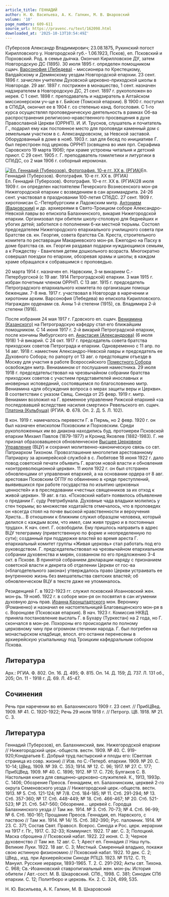 ```yaml
---
article_title: ГЕННАДИЙ
author: Н. Ю. Васильева, А. К. Галкин, М. В. Шкаровский
volume: '10'
page_numbers: 609-611
source_url: https://pravenc.ru/text/162098.html
downloaded_at: '2025-10-13T10:54:49Z'
---
```


(Туберозов Александр Владимирович; 23.08.1875, Рукинский погост Кирилловского у. Новгородской губ.- 1.06.1923, Псков), еп. Псковский и Порховский. Род. в семье дьячка. Окончил Кирилловское ДУ, затем Новгородскую ДС (1895). 30 июля 1895 г. определен помощником сщмч. [Варсонофия (Лебедева)](<https://pravenc.ru/text/Варсонофия (Лебедева).html>) - миссионера по Крестецкому, Валдайскому и Демянскому уездам Новгородской епархии. 23 сент. 1896 г. зачислен учителем Духовской церковно-приходской школы в Новгороде. 29 авг. 1897 г. пострижен в монашество, 1 сент. назначен надзирателем в Новгородскую ДС, 21 сент. 1897 г. рукоположен во иерея. С 1 сент. 1898 г. преподаватель и надзиратель в Алтайском миссионерском уч-ще в г. Бийске (Томской епархии). В 1900 г. поступил в СПбДА, окончил ее в 1904 г. со степенью канд. богословия. С 1-го курса осуществлял проповедническую деятельность в рамках Об-ва распространения религиозно-нравственного просвещения в духе Православной Церкви (ОРРНП). И. И. Труснов, слушатель и почитатель Г., подарил ему как постоянное место для проповеди каменный дом с земельным участком в с. Александровском, за Невской заставой. Оборудованный в доме в нояб. 1903 г. зал для бесед по инициативе Г. был перестроен под церковь ОРРНП (освящена во имя прп. Серафима Саровского 19 марта 1906); при храме устроены читальня и детский приют. С 29 сент. 1905 г. Г. преподаватель гомилетики и литургики в СПбДС, со 2 мая 1906 г. соборный иеромонах.

[![Еп. Геннадий (Туберозов). Фотография. 10-е гг. ХХ в. (РГИА)](https://pravenc.ru/data/621/467/1234/i200.jpg "Кликните для увеличения картинки")](https://pravenc.ru/data/621/467/1234/i400.jpg)Еп. Геннадий (Туберозов). Фотография. 10-е гг. ХХ в. (РГИА)  
Еп. Геннадий (Туберозов). Фотография. 10-е гг. ХХ в. (РГИА)28 июля 1909 г. он определен настоятелем Печерского Вознесенского мон-ря Нижегородской епархии с возведением в сан архимандрита. 24-26 сент. участвовал в праздновании 100-летия СПбДС. 27 сент. 1909 г. хиротонисан С.-Петербургским и Ладожским митр. [Антонием (Вадковским)](<https://pravenc.ru/text/Антонием (Вадковским).html>) и др. архиереями в Свято-Троицком соборе Александро-Невской лавры во епископа Балахнинского, викария Нижегородской епархии. Организовал при обители школу-столовую для беднейших и убогих детей; заботился о пополнении б-ки местной тюрьмы. Состоял председателем Нижегородского епархиального училищного совета при Братстве св. кн. Георгия, совета братства Св. Креста, строительного комитета по реставрации Макариевского мон-ря. Ежегодно на Пасху в доме братства св. кн. Георгия раздавал подарки нуждающимся семьям, а к Рождеству - Евангелия детям дошкольного возраста. Многократно совершал поездки по епархии, обозревая храмы и школы; в каждом храме обращался к собравшимся с проповедью.

20 марта 1914 г. назначен еп. Нарвским, 3-м викарием С.-Петербургской (с 19 авг. 1914 Петроградской) епархии. 3 мая 1915 г. избран почетным членом ОРРНП. С 13 авг. 1915 г. председатель Петроградского епархиального комитета по организации помощи беженцам. 7-8 янв. 1917 г. участвовал в Новгороде в наречении и хиротонии архим. Варсонофия (Лебедева) во епископа Кирилловского. Награжден орденами св. Анны 1-й степени (1915), св. Владимира 2-й степени (1916).

После избрания 24 мая 1917 г. Гдовского еп. сщмч. [Вениамина (Казанского)](<https://pravenc.ru/text/Вениамина (Казанского).html>) на Петроградскую кафедру стал его ближайшим помощником. С 14 июня 1917 г. 2-й викарий Петроградской епархии, после кончины Ямбургского еп. [Анастасия (Александрова)](<https://pravenc.ru/text/Анастасий (Александров).html>) (6 июля 1918) 1-й викарий. С 24 окт. 1917 г. председатель совета братства приходских советов Петрограда и епархии. Одновременно с 11 апр. по 14 авг. 1918 г. наместник Александро-Невской лавры и председатель ее Духовного Собора; по рапорту от 13 авг. о предстоящем отъезде в Москву для участия в работе Всероссийского [Поместного Собора](<https://pravenc.ru/text/Поместного Собора.html>) освобожден митр. Вениамином от послушания наместника. 29 июля 1918 г. председательствовал на чрезвычайном собрании братства приходских советов с участием представителей инославных и иноверных исповеданий, состоявшемся по благословению митр. Вениамина «для обсуждения вопроса о мерах защиты веры и Церкви». В соответствии с указом Свящ. Синода от 25 февр. 1919 г. митр. Вениамин возложил на Г. временное управление Рижской епархией «за последовавшей вследствие насилия смертию» Ревельского еп. сщмч. [Платона (Кульбуша)](<https://pravenc.ru/text/Платона (Кульбуша).html>) (РГИА. Ф. 678. Оп. 2. Д. 5. Л. 102).

В кон. 1919 г. намечалось перевести Г. в Пермь, но 2 февр. 1920 г. он был назначен епископом Псковским и Порховским. Среди рукоположенных им во диакона находились буд. протоиереи Псковской епархии Михаил Павлов (1879-1977) и Кронид Яковлев (1882-1983). Г. не признал образовавшееся обновленческое [Высшее Церковное Управление](<https://pravenc.ru/text/Высшее Церковное Управление.html>) (ВЦУ) и сохранил молитвенно-каноническую связь со свт. Патриархом Тихоном. Провозглашение многолетия арестованному Патриарху за архиерейской службой в с. Любятове 18 июня 1922 г. дало повод советской печати объявить Г. врагом новой власти и обновления «контрреволюционной церкви». 11 июля 1922 г. он был отстранен обновленцами от управления епархией, а на основании ордера от 8 авг. арестован Псковским ОГПУ по обвинению в «ряде преступлений, выявившихся при работе государства по изъятию церковных ценностей» и в преследовании «честных священников за их отход к живой церкви». 19 авг. в газ. «Псковский набат» появилось объявление о предании Г. суду Ревтрибунала. Духовные чада владыки молились у стен тюрьмы; во множестве ходатайств отмечалось, что в проповедях он «всегда стоял на почве высокой нравственности и вероучения Христа… В отношении к ближним служил образцом человека, который делился с каждым всем, что имел, сам живя трудно и в постоянных трудах». К нач. сент. Г. освободили. Ему пришлось направить в адрес ВЦУ телеграмму (приветственную по форме и неопределенную по сути); созданный при поддержке властей во время ареста Г. епархиальный комитет группы «Живая церковь» стал работать под его руководством. Г. председательствовал на чрезвычайном епархиальном собрании духовенства и мирян, созванном по его предложению 3-4 окт. в Пскове. В принятой собранием декларации наряду с признанием советской власти и декрета об отделении Церкви от гос-ва («благодетельного закона») утверждалось право Церкви устраивать ее внутреннюю жизнь без вмешательства светских властей; об обновленческом ВЦУ в тексте даже не упоминалось.

Резиденцией Г. в 1922-1923 гг. служил псковский Иоанновский жен. мон-рь. 19 нояб. 1922 г. в соборе мон-ря он посвятил в сан игумении духовную дочь прав. [Иоанна Кронштадтского](<https://pravenc.ru/text/Иоанн Кронштадтский.html>) мон. Веронику (Романенко) и назначил ее настоятельницей Благовещенского мон-ря в с. Воронцове (Псковская епархия). В нач. 1923 г. Комиссия НКВД приняла постановление выслать Г. в Бухару (Туркестан) на 2 года, но Г. скончался в мон-ре. Похороны его происходили по полному церковному чину при огромном стечении народа. Г. был погребен на монастырском кладбище, впосл. его останки перенесены в архиерейскую усыпальницу под Троицким кафедральным собором Пскова.

## Литература

Арх.: РГИА. Ф. 802. Оп. 16. Д. 495; Ф. 815. Оп. 14. Д. 159; Д. 737. Л. 131 об., 205; Оп. 11 - 1918 г. Д. 69. Л. 45-47.

## Сочинения

Речь при наречении во еп. Балахнинского 1909 г. 23 сент. // ПрибЦВед. 1909. № 41. С. 1920-1922; Речь 29 июля 1918 г. // Петрогр. ЦВ. 1918. № 21. С. 3.

## Литература

Геннадий (Туберозов), еп. Балахнинский, вик. Нижегородской епархии // Нижегородский церк.-обществ. вестн. 1909. № 40. С. 919-920;Кондратьев Е. Добрый труд пастырский и плоды его: (Светлая страница из совр. жизни) // Изв. по С.-Петерб. епархии. 1909. № 20. С. 10-14; ЦВед. 1909. № 39. С. 353; 1914. № 12. С. 96; 1917. № 27. С. 177; ПрибЦВед. 1909. № 40. С. 1896; 1912. № 17. С. 726; Булгаков С. В. Настольная книга для священно-церковно-служителей. К., 1913, 1993р. С. 1406; Обозрение Преосв. Геннадием, еп. Балахнинским, церквей 2-го округа Семеновского уезда // Нижегородский церк.-обществ. вестн. 1913. № 5. Стб. 121-124; № 7/8. Стб. 184-185; № 11. Стб. 291-294; № 13. Стб. 357-360; № 17. Стб. 448-449; № 18. Стб. 466-467; № 20. Стб. 521-523; № 21. Стб. 547-560; Обозрение… церквей с. Городца Балахнинского уезда // Там же. 1914. № 3. Стб. 70-73; № 4. Стб. 96-99; № 6. Стб. 160-161; Прощание Преосв. Геннадия, еп. Нарвского, с паствою // Там же. 1914. № 14/ 15. Стб. 382-390; Рус. паломник. 1914. № 23. С. 371; Состав Свят. Правосл. Всерос. Синода и Рос. церк. иерархии на 1917 г. Пг., 1917. С. 32-33; Коммунист. 1922. 17 авг. С. 3; Полоцкий. Маска сброшена // Псковский набат. 1922. 22 июня. С. 3; Черное духовенство // Там же. 12 авг. С. 1; Арест еп. Геннадия // Наш путь. Великие Луки. 1922. 18 авг. С. 3; Местный. Смиренный владыко, покажи свою истинную физиономию // Псковский набат. 1922. 10 дек. С. 2; ЦВед., изд. при Архиерейском Синоде РПЦЗ. 1923. № 11/12. С. 11; Мануил. Русские иерархи, 1893-1965. Т. 2. С. 291-292; Акты свт. Тихона. С. 968; Св.-Иоанновский ставропигиальный жен. мон-рь: История обители / Авт.-сост. М. В. Шкаровский. СПб., 1998. С. 381; Синодик СПб епархии. С. 12; Политбюро и церковь. Кн. 2. С. 324, 499, 535.

Н. Ю. Васильева, А. К. Галкин, М. В. Шкаровский
